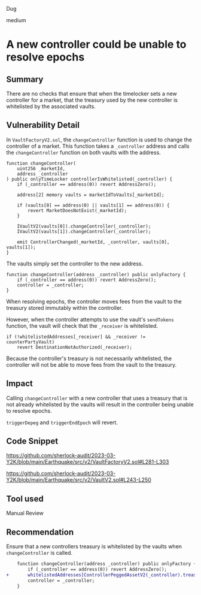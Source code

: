 Dug

medium

# A new controller could be unable to resolve epochs

## Summary

There are no checks that ensure that when the timelocker sets a new controller for a market, that the treasury used by the new controller is whitelisted by the associated vaults.

## Vulnerability Detail

In `VaultFactoryV2.sol`, the `changeController` function is used to change the controller of a market. This function takes a `_controller` address and calls the `changeController` function on both vaults with the address.

```solidity
function changeController(
    uint256 _marketId,
    address _controller
) public onlyTimeLocker controllerIsWhitelisted(_controller) {
    if (_controller == address(0)) revert AddressZero();

    address[2] memory vaults = marketIdToVaults[_marketId];

    if (vaults[0] == address(0) || vaults[1] == address(0)) {
        revert MarketDoesNotExist(_marketId);
    }

    IVaultV2(vaults[0]).changeController(_controller);
    IVaultV2(vaults[1]).changeController(_controller);

    emit ControllerChanged(_marketId, _controller, vaults[0], vaults[1]);
}
```

The vaults simply set the controller to the new address.

```solidity
function changeController(address _controller) public onlyFactory {
    if (_controller == address(0)) revert AddressZero();
    controller = _controller;
}
```

When resolving epochs, the controller moves fees from the vault to the treasury stored immutably within the controller.

However, when the controller attempts to use the vault's `sendTokens` function, the vault will check that the `_receiver` is whitelisted. 

```solidity
if (!whitelistedAddresses[_receiver] && _receiver != counterPartyVault)
    revert DestinationNotAuthorized(_receiver);
```

Because the controller's treasury is not necessarily whitelisted, the controller will not be able to move fees from the vault to the treasury.

## Impact

Calling `changeController` with a new controller that uses a treasury that is not already whitelisted by the vaults will result in the controller being unable to resolve epochs.

`triggerDepeg` and `triggerEndEpoch` will revert.

## Code Snippet

https://github.com/sherlock-audit/2023-03-Y2K/blob/main/Earthquake/src/v2/VaultFactoryV2.sol#L281-L303

https://github.com/sherlock-audit/2023-03-Y2K/blob/main/Earthquake/src/v2/VaultV2.sol#L243-L250

## Tool used

Manual Review

## Recommendation

Ensure that a new controllers treasury is whitelisted by the vaults when `changeController` is called.

```diff
    function changeController(address _controller) public onlyFactory {
        if (_controller == address(0)) revert AddressZero();
+       whitelistedAddresses[ControllerPeggedAssetV2(_controller).treasury()] = true;
        controller = _controller;
    }
```
